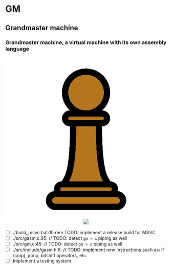 # GM

##  Grandmaster machine
### Grandmaster machine, a virtual machine with its own assembly language

<p align="center" width="100%">
    <img src="/assets/logo.png">
    <br>
    <img src="https://github.com/datawater/GM/actions/workflows/ci.yml/badge.svg">
</p>

- [ ] ./build_msvc.bat:10:rem TODO: implement a release build for MSVC
- [ ] ./src/gasm.c:95:	// TODO: detect `gm > x` piping as well
- [ ] ./src/gm.c:45:	// TODO: detect `gm > x` piping as well
- [ ] ./src/include/gasm.h:6:	// TODO: implement new instructions such as: if (cmp), jump, bitshift operators, etc
- [ ] Implement a testing system